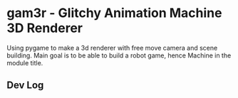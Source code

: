 # gam3r - Glitchy Animation Machine 3D Renderer

Using pygame to make a 3d renderer with free move camera and scene building.
Main goal is to be able to build a robot game, hence Machine in the module title.





## Dev Log

